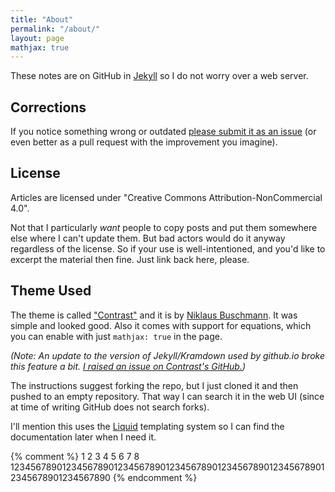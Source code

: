 ```yaml
---
title: "About"
permalink: "/about/"
layout: page
mathjax: true
---
```


These notes are on GitHub in [Jekyll][1] so I do not worry over a web server.

[1]: https://jekyllrb.com/

## Corrections

If you notice something wrong or outdated [please submit it as an issue][2]
(or even better as a pull request with the improvement you imagine).

[2]: https://github.com/AE1020/AE1020.github.io/issues

## License

Articles are licensed under "Creative Commons Attribution-NonCommercial 4.0".

Not that I particularly *want* people to copy posts and put them somewhere else
where I can't update them.  But bad actors would do it anyway regardless of the
license.  So if your use is well-intentioned, and you'd like to excerpt the
material then fine.  Just link back here, please.
 
## Theme Used

The theme is called ["Contrast"][3] and it is by [Niklaus Buschmann][4]. It was
simple and looked good. Also it comes with support for equations, which you can
enable with just `mathjax: true` in the page.

<script type="math/tex; mode=display">f^{(n)}(z) = \frac{n !}{2 \pi i} \int_{C}\! \frac{f(\zeta)}{(\zeta - z)^{n+1}} \mathrm{d}\zeta</script>

*(Note: An update to the version of Jekyll/Kramdown used by github.io broke
this feature a bit.  [I raised an issue on Contrast's GitHub.][5])* 

[3]: https://jekyllthemes.io/theme/contrast
[4]: https://github.com/niklasbuschmann
[5]: https://github.com/niklasbuschmann/contrast/issues/28

The instructions suggest forking the repo, but I just cloned it and then pushed
to an empty repository. That way I can search it in the web UI (since at time of
writing GitHub does not search forks).

I'll mention this uses the [Liquid][6] templating system so I can find the
documentation later when I need it.

[6]: https://shopify.dev/docs/themes/liquid/reference

{% comment %}
         1         2         3         4         5         6         7         8
12345678901234567890123456789012345678901234567890123456789012345678901234567890
{% endcomment %}
